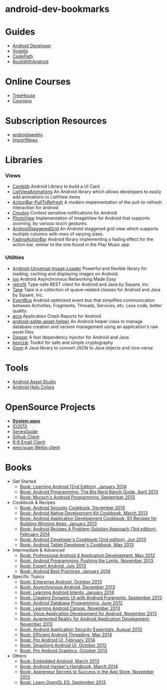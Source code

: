 android-dev-bookmarks
=====================

# Guides
* [Android Developer](https://developer.android.com/index.html)
* [Vogella](http://www.vogella.com/tutorials/android.html)
* [CodePath](http://guides.thecodepath.com/android)
* [RockWithAndroid](http://beartung.github.io/rockwithandroid)

# Online Courses
* [TreeHouse](http://teamtreehouse.com/library/topic:Android)
* [Coursera](https://www.coursera.org/specialization/mobilecloudcomputing/2?utm_medium=listingPage)

# Subscription Resources
* [androidweekly](http://androidweekly.net/)
* [ImportNews](http://www.importnew.com/)

# Libraries
### Views
* [Cardslib](https://github.com/gabrielemariotti/cardslib) 
  Android Library to build a UI Card 
* [ListViewAnimations](https://github.com/nhaarman/ListViewAnimations) 
  An Android library which allows developers to easily add animations to ListView items
* [ActionBar-PullToRefresh](https://github.com/chrisbanes/ActionBar-PullToRefresh) 
  A modern implementation of the pull-to-refresh interaction for android
* [Crouton](https://github.com/keyboardsurfer/Crouton) 
  Context sensitive notifications for Android
* [PhotoView](https://github.com/chrisbanes/PhotoView) 
  Implementation of ImageView for Android that supports zooming, by various touch gestures.
* [AndroidStaggeredGrid](https://github.com/etsy/AndroidStaggeredGrid) 
  An Android staggered grid view which supports multiple columns with rows of varying sizes.
* [FadingActionBar](https://github.com/ManuelPeinado/FadingActionBar) 
  Android library implementing a fading effect for the action bar, similar to the one found in the Play Music app

### Utilities
* [Android-Universal-Image-Loader](https://github.com/nostra13/Android-Universal-Image-Loader) 
  Powerful and flexible library for loading, caching and displaying images on Android.
* [ion](https://github.com/koush/ion) 
  Android Asynchronous Networking Made Easy
* [retrofit](http://square.github.io/retrofit/) 
  Type-safe REST client for Android and Java by Square, Inc.
* [Tape](http://square.github.io/tape/) 
  Tape is a collection of queue-related classes for Android and Java by Square, Inc.
* [EventBus](https://github.com/greenrobot/EventBus) 
  Android optimized event bus that simplifies communication between Activities, Fragments, Threads, Services, etc. Less code, better quality.
* [acra](https://github.com/ACRA/acra) 
  Application Crash Reports for Android
* [android-sqlite-asset-helper](https://github.com/jgilfelt/android-sqlite-asset-helper) 
  An Android helper class to manage database creation and version management using an application's raw asset files
* [Dagger](http://square.github.io/dagger/) 
  A fast dependency injector for Android and Java
* [keyczar](https://code.google.com/p/keyczar/) 
  Toolkit for safe and simple cryptography
* [Gson](https://code.google.com/p/google-gson/) 
  A Java library to convert JSON to Java objects and vice-versa


# Tools
* [Android Asset Studio](http://android-ui-utils.googlecode.com/hg/asset-studio/dist/index.html)
* [Android Holo Colors](http://android-holo-colors.com/) 

# OpenSource Projects
* [**System apps**](https://android.googlesource.com/)
* [IO2013](https://code.google.com/p/iosched/)
* [SeriesGuide](https://github.com/UweTrottmann/SeriesGuide)
* [Github Client](https://github.com/github/android)
* [K-9 Email Client](https://github.com/k9mail/k-9)
* [weiciyuan Weibo client](https://github.com/qii/weiciyuan)

# Books
* Get Started
    * [Book: Learning Android (2nd Edition), January 2014](http://shop.oreilly.com/product/0636920023456.do)
    * [Book: Android Programming: The Big Nerd Ranch Guide, April 2013](http://www.bignerdranch.com/book/android_the_big_nerd_ranch_guide)
    * [Book: Murach's Android Programming, September 2013](https://www.murach.com/books/andp/index.htm)
* Cookbook & Recipes
    * [Book: Android Security Cookbook, December 2013](http://www.packtpub.com/android-security-cookbook/book)
    * [Book: Android Native Development Kit Cookbook, March 2013](http://www.packtpub.com/android-native-development-kit-cookbook/book)
    * [Book: Android Application Development Cookbook: 93 Recipes for Building Winning Apps, January 2013](http://www.wrox.com/WileyCDA/WroxTitle/Android-Application-Development-Cookbook-93-Recipes-for-Building-Winning-Apps.productCd-1118177673,descCd-tableOfContents.html)
    * [Book: Android Recipes A Problem-Solution Approach (3rd edition), February 2014](http://www.apress.com/mobile/android/9781430263227)
    * [Book: Android Developer's Cookbook (2nd edition), Jun 2013](http://www.informit.com/store/android-developers-cookbook-building-applications-with-9780321897534)
    * [Book: Android Tablet Developer's Cookbook, May 2013](http://www.informit.com/store/android-tablet-developers-cookbook-9780321885302)
* Intermediate & Advanced
    * [Book: Professional Android 4 Application Development, May 2012](http://www.wrox.com/WileyCDA/WroxTitle/Professional-Android-4-Application-Development.productCd-1118102274.html)
    * [Book: Android Programming: Pushing the Limits, November 2013](http://www.wiley.com/WileyCDA/WileyTitle/productCd-1118717376.html)
    * [Book: Expert Android, July 2013](http://www.apress.com/mobile/android/9781430249504)
    * [Book: Android Best Practices, January 2014](http://www.apress.com/9781430258575)
* Specific Topics
    * [Book: Enterprise Android, October 2013](http://www.wrox.com/WileyCDA/WroxTitle/Enterprise-Android-Programming-Android-Database-Applications-for-the-Enterprise.productCd-1118183495.html)
    * [Book: Asynchronous Android, December 2013](http://www.packtpub.com/concurrent-programming-on-android/book)
    * [Book: Learning Android Intents, January 2014](http://www.packtpub.com/learning-android-intents/book)
    * [Book: Creating Dynamic UI with Android Fragments, September 2013](http://www.packtpub.com/creating-dynamic-ui-with-android-fragments/book)
    * [Book: Android Database Programming, June 2012](http://www.packtpub.com/android-practical-tutorial-database-programming/book)
    * [Book: Learning Android Canvas, November 2013](http://www.packtpub.com/learning-android-canvas/book)
    * [Book: Voice Application Development for Android, November 2013](http://www.packtpub.com/voice-application-development-for-android/book)
    * [Book: Augmented Reality for Android Application Development, November 2013](http://www.packtpub.com/augmented-reality-for-android-application-development/book)
    * [Book: Android Application Security Essentials, August 2013](http://www.packtpub.com/android-application-security-essentials/book)
    * [Book: Efficient Android Threading, May 2014](http://shop.oreilly.com/product/0636920029397.do)
    * [Book: Pro Android UI, February 2014](http://www.apress.com/mobile/android/9781430249863)
    * [Book: Smashing Android UI, October 2012](http://www.wiley.com/WileyCDA/WileyTitle/productCd-1118387287.html)
    * [Book: Pro Android Graphics, October 2013](http://www.apress.com/mobile/android/9781430257851)
* Others
    * [Book: Embedded Android, March 2013](http://shop.oreilly.com/product/0636920021094.do)
    * [Book: Android Hacker's Handbook, March 2014](http://www.wiley.com/WileyCDA/WileyTitle/productCd-111860864X.html)
    * [Book: Appreneur Secrets to Success in the App Store, November 2013](http://www.apress.com/mobile/android/9781430264750)
    * [Book: Learn OpenGL ES, September 2013](http://www.apress.com/mobile/android/9781430250531)
    